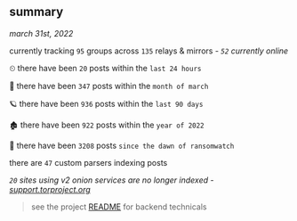 
## summary
_march 31st, 2022_

currently tracking `95` groups across `135` relays & mirrors - _`52` currently online_

⏲ there have been `20` posts within the `last 24 hours`

🦈 there have been `347` posts within the `month of march`

🪐 there have been `936` posts within the `last 90 days`

🏚 there have been `922` posts within the `year of 2022`

🦕 there have been `3208` posts `since the dawn of ransomwatch`

there are `47` custom parsers indexing posts

_`20` sites using v2 onion services are no longer indexed - [support.torproject.org](https://support.torproject.org/onionservices/v2-deprecation/)_

> see the project [README](https://github.com/thetanz/ransomwatch#ransomwatch--) for backend technicals
